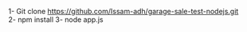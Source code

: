 1- Git clone https://github.com/Issam-adh/garage-sale-test-nodejs.git <br>
2- npm install
3- node app.js
